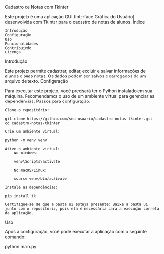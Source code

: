 Cadastro de Notas com Tkinter

Este projeto é uma aplicação GUI (Interface Gráfica do Usuário) desenvolvida com Tkinter para o cadastro de notas de alunos.
Índice

    Introdução
    Configuração
    Uso
    Funcionalidades
    Contribuindo
    Licença

Introdução

Este projeto permite cadastrar, editar, excluir e salvar informações de alunos e suas notas. Os dados podem ser salvos e carregados de um arquivo de texto.
Configuração

Para executar este projeto, você precisará ter o Python instalado em sua máquina. Recomendamos o uso de um ambiente virtual para gerenciar as dependências.
Passos para configuração:

    Clone o repositório:

    git clone https://github.com/seu-usuario/cadastro-notas-tkinter.git
    cd cadastro-notas-tkinter

    Crie um ambiente virtual:

    python -m venv venv

    Ative o ambiente virtual:
        No Windows:

        venv\Scripts\activate

        No macOS/Linux:

        source venv/bin/activate

    Instale as dependências:

    pip install tk

    Certifique-se de que a pasta ui esteja presente: Baixe a pasta ui junto com o repositório, pois ela é necessária para a execução correta da aplicação.

Uso

Após a configuração, você pode executar a aplicação com o seguinte comando:

python main.py

